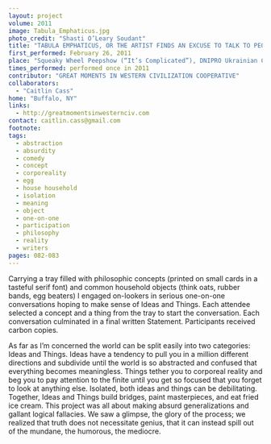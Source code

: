 ```yaml
---
layout: project
volume: 2011
image: Tabula_Emphaticus.jpg
photo_credit: "Shasti O’Leary Soudant"
title: "TABULA EMPHATICUS, OR THE ARTIST FINDS AN EXCUSE TO TALK TO PEOPLE SHE NORMALLY WOULD NOT TALK TO ABOUT THINGS WE NORMALLY DO NOT TALK ABOUT"
first_performed: February 26, 2011
place: "Squeaky Wheel Peepshow (“It’s Complicated”), DNIPRO Ukrainian Center, Buffalo, NY"
times_performed: performed once in 2011
contributor: "GREAT MOMENTS IN WESTERN CIVILIZATION COOPERATIVE"
collaborators: 
  - "Caitlin Cass"
home: "Buffalo, NY"
links: 
  - http://greatmomentsinwesternciv.com
contact: caitlin.cass@gmail.com
footnote: 
tags: 
  - abstraction
  - absurdity
  - comedy
  - concept
  - corporeality
  - egg
  - house household
  - isolation
  - meaning
  - object
  - one-on-one
  - participation
  - philosophy
  - reality
  - writers
pages: 082-083
---
```


Carrying a tray filled with philosophic concepts (printed on small cards in a tasteful serif font) and common household objects (think oats, rubber bands, egg beaters) I engaged on-lookers in serious one-on-one conversations hoping to make sense of Ideas and Things. Each attendee selected a concept and a thing from the tray to start the conversation. Each conversation culminated in a final written Statement. Participants received carbon copies. 

As far as I’m concerned the world can be split easily into two categories: Ideas and Things. Ideas have a tendency to pull you in a million different directions and subdivide until the world is so abstracted and confused that everything becomes meaningless. Things tether you to corporeal reality and beg you to pay attention to the finite until you get so focused that you forget to look at anything else. Isolated, both ideas and things can be debilitating. Together, Ideas and Things build bridges, paint masterpieces, and eat fried ice cream. This project was all about making absurd generalizations and gallant logical fallacies. We saw a glimpse, the glory of the process; we realized that truth does not necessitate genius, that it can instead spill out of the mundane, the humorous, the mediocre.
